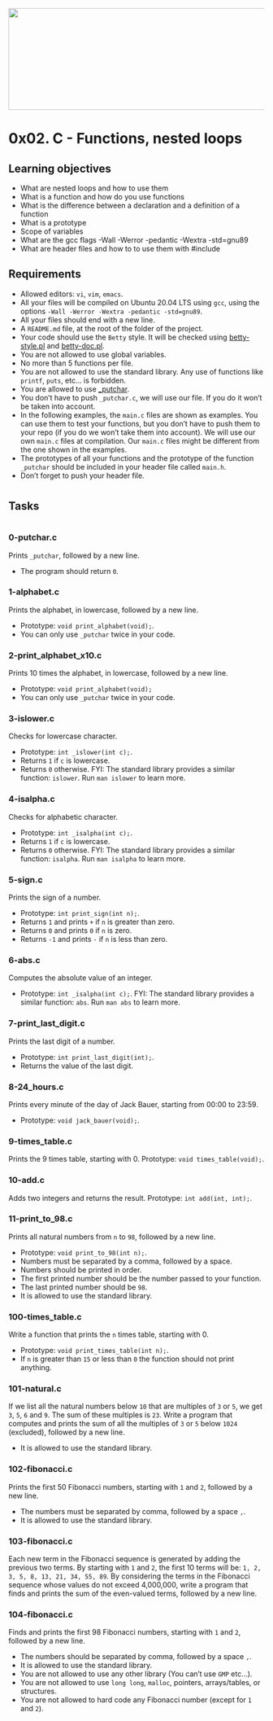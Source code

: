 <p align="center">
<img src="https://assets.website-files.com/6105315644a26f77912a1ada/610540e8b4cd6969794fe673_Holberton_School_logo-04-04.svg" height="200px" width="700px">
</p>

#
# 0x02. C - Functions, nested loops

## Learning objectives

* What are nested loops and how to use them
* What is a function and how do you use functions
* What is the difference between a declaration and a definition of a function
* What is a prototype
* Scope of variables
* What are the gcc flags -Wall -Werror -pedantic -Wextra -std=gnu89
* What are header files and how to to use them with #include

## Requirements

* Allowed editors: `vi`, `vim`, `emacs`.
* All your files will be compiled on Ubuntu 20.04 LTS using `gcc`, using the options `-Wall -Werror -Wextra -pedantic -std=gnu89`.
* All your files should end with a new line.
* A `README.md` file, at the root of the folder of the project.
* Your code should use the `Betty` style. It will be checked using [betty-style.pl](https://github.com/holbertonschool/Betty/blob/master/betty-style.pl) and [betty-doc.pl](https://github.com/holbertonschool/Betty/blob/master/betty-doc.pl).
* You are not allowed to use global variables.
* No more than 5 functions per file.
* You are not allowed to use the standard library. Any use of functions like `printf`, `puts`, etc… is forbidden.
* You are allowed to use [_putchar](https://github.com/holbertonschool/_putchar.c/blob/master/_putchar.c).
* You don’t have to push `_putchar.c`, we will use our file. If you do it won’t be taken into account.
* In the following examples, the `main.c` files are shown as examples. You can use them to test your functions, but you don’t have to push them to your repo (if you do we won’t take them into account). We will use our own `main.c` files at compilation. Our `main.c` files might be different from the one shown in the examples.
* The prototypes of all your functions and the prototype of the function `_putchar` should be included in your header file called `main.h`.
* Don’t forget to push your header file.

#
## Tasks

#

### 0-putchar.c
Prints `_putchar`, followed by a new line.
- The program should return `0`.

### 1-alphabet.c
Prints the alphabet, in lowercase, followed by a new line.
- Prototype: `void print_alphabet(void);`.
- You can only use `_putchar` twice in your code.

### 2-print_alphabet_x10.c
Prints 10 times the alphabet, in lowercase, followed by a new line.
- Prototype: `void print_alphabet(void);`
- You can only use `_putchar` twice in your code.

### 3-islower.c
Checks for lowercase character.
- Prototype: `int _islower(int c);`.
- Returns `1` if `c` is lowercase.
- Returns `0` otherwise.
FYI: The standard library provides a similar function: `islower`. Run `man islower` to learn more.

### 4-isalpha.c
Checks for alphabetic character.
- Prototype: `int _isalpha(int c);`.
- Returns `1` if `c` is lowercase.
- Returns `0` otherwise.
FYI: The standard library provides a similar function: `isalpha`. Run `man isalpha` to learn more.

### 5-sign.c
Prints the sign of a number.
- Prototype: `int print_sign(int n);`.
- Returns `1` and prints `+` if `n` is greater than zero.
- Returns `0` and prints `0` if `n` is zero.
- Returns `-1` and prints `-` if `n` is less than zero.

### 6-abs.c
Computes the absolute value of an integer.
- Prototype: `int _isalpha(int c);`.
FYI: The standard library provides a similar function: `abs`. Run `man abs` to learn more.

### 7-print_last_digit.c
Prints the last digit of a number.
- Prototype: `int print_last_digit(int);`.
- Returns the value of the last digit.

### 8-24_hours.c
Prints every minute of the day of Jack Bauer, starting from 00:00 to 23:59.
- Prototype: `void jack_bauer(void);`.

### 9-times_table.c
Prints the 9 times table, starting with 0.
Prototype: `void times_table(void);`.

### 10-add.c
Adds two integers and returns the result.
Prototype: `int add(int, int);`.

### 11-print_to_98.c
Prints all natural numbers from `n` to `98`, followed by a new line.
- Prototype: `void print_to_98(int n);`.
- Numbers must be separated by a comma, followed by a space.
- Numbers should be printed in order.
- The first printed number should be the number passed to your function.
- The last printed number should be `98`.
- It is allowed to use the standard library.

### 100-times_table.c
Write a function that prints the `n` times table, starting with 0.
- Prototype: `void print_times_table(int n);`.
- If `n` is greater than `15` or less than `0` the function should not print anything.

### 101-natural.c
If we list all the natural numbers below `10` that are multiples of `3` or `5`, we get `3`, `5`, `6` and `9`. The sum of these multiples is `23`. Write a program that computes and prints the sum of all the multiples of `3` or `5` below `1024` (excluded), followed by a new line.
- It is allowed to use the standard library.

### 102-fibonacci.c
Prints the first 50 Fibonacci numbers, starting with `1` and `2`, followed by a new line.
- The numbers must be separated by comma, followed by a space `,`. 
- It is allowed to use the standard library.

### 103-fibonacci.c
Each new term in the Fibonacci sequence is generated by adding the previous two terms. By starting with `1` and `2`, the first 10 terms will be: `1, 2, 3, 5, 8, 13, 21, 34, 55, 89`. By considering the terms in the Fibonacci sequence whose values do not exceed 4,000,000, write a program that finds and prints the sum of the even-valued terms, followed by a new line.

### 104-fibonacci.c
Finds and prints the first 98 Fibonacci numbers, starting with `1` and `2`, followed by a new line.
- The numbers should be separated by comma, followed by a space `,`.
- It is allowed to use the standard library.
- You are not allowed to use any other library (You can’t use `GMP` etc…).
- You are not allowed to use `long long`, `malloc`, pointers, arrays/tables, or structures.
- You are not allowed to hard code any Fibonacci number (except for `1` and `2`).